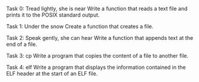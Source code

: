 Task 0: Tread lightly, she is near
Write a function that reads a text file and prints it to the POSIX standard output.

Task 1: Under the snow
Create a function that creates a file.

Task 2: Speak gently, she can hear
Write a function that appends text at the end of a file.

Task 3: cp
Write a program that copies the content of a file to another file.

Task 4: elf
Write a program that displays the information contained in the ELF header at the start of an ELF file.
